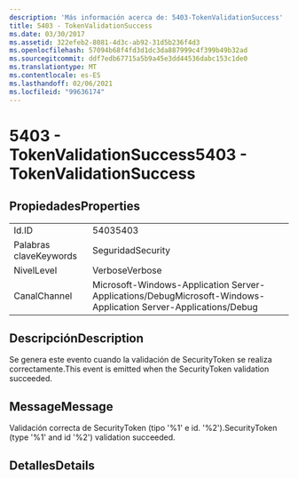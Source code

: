 ```yaml
---
description: 'Más información acerca de: 5403-TokenValidationSuccess'
title: 5403 - TokenValidationSuccess
ms.date: 03/30/2017
ms.assetid: 322efeb2-8081-4d3c-ab92-31d5b236f4d3
ms.openlocfilehash: 57094b68f4fd3d1dc3da887999c4f399b49b32ad
ms.sourcegitcommit: ddf7edb67715a5b9a45e3dd44536dabc153c1de0
ms.translationtype: MT
ms.contentlocale: es-ES
ms.lasthandoff: 02/06/2021
ms.locfileid: "99636174"
---
```

# <a name="5403---tokenvalidationsuccess"></a><span data-ttu-id="53178-103">5403 - TokenValidationSuccess</span><span class="sxs-lookup"><span data-stu-id="53178-103">5403 - TokenValidationSuccess</span></span>

## <a name="properties"></a><span data-ttu-id="53178-104">Propiedades</span><span class="sxs-lookup"><span data-stu-id="53178-104">Properties</span></span>  
  
|||  
|-|-|  
|<span data-ttu-id="53178-105">Id.</span><span class="sxs-lookup"><span data-stu-id="53178-105">ID</span></span>|<span data-ttu-id="53178-106">5403</span><span class="sxs-lookup"><span data-stu-id="53178-106">5403</span></span>|  
|<span data-ttu-id="53178-107">Palabras clave</span><span class="sxs-lookup"><span data-stu-id="53178-107">Keywords</span></span>|<span data-ttu-id="53178-108">Seguridad</span><span class="sxs-lookup"><span data-stu-id="53178-108">Security</span></span>|  
|<span data-ttu-id="53178-109">Nivel</span><span class="sxs-lookup"><span data-stu-id="53178-109">Level</span></span>|<span data-ttu-id="53178-110">Verbose</span><span class="sxs-lookup"><span data-stu-id="53178-110">Verbose</span></span>|  
|<span data-ttu-id="53178-111">Canal</span><span class="sxs-lookup"><span data-stu-id="53178-111">Channel</span></span>|<span data-ttu-id="53178-112">Microsoft-Windows-Application Server-Applications/Debug</span><span class="sxs-lookup"><span data-stu-id="53178-112">Microsoft-Windows-Application Server-Applications/Debug</span></span>|  
  
## <a name="description"></a><span data-ttu-id="53178-113">Descripción</span><span class="sxs-lookup"><span data-stu-id="53178-113">Description</span></span>  

 <span data-ttu-id="53178-114">Se genera este evento cuando la validación de SecurityToken se realiza correctamente.</span><span class="sxs-lookup"><span data-stu-id="53178-114">This event is emitted when the SecurityToken validation succeeded.</span></span>  
  
## <a name="message"></a><span data-ttu-id="53178-115">Message</span><span class="sxs-lookup"><span data-stu-id="53178-115">Message</span></span>  

 <span data-ttu-id="53178-116">Validación correcta de SecurityToken (tipo '%1' e id. '%2').</span><span class="sxs-lookup"><span data-stu-id="53178-116">SecurityToken (type '%1' and id '%2') validation succeeded.</span></span>  
  
## <a name="details"></a><span data-ttu-id="53178-117">Detalles</span><span class="sxs-lookup"><span data-stu-id="53178-117">Details</span></span>
